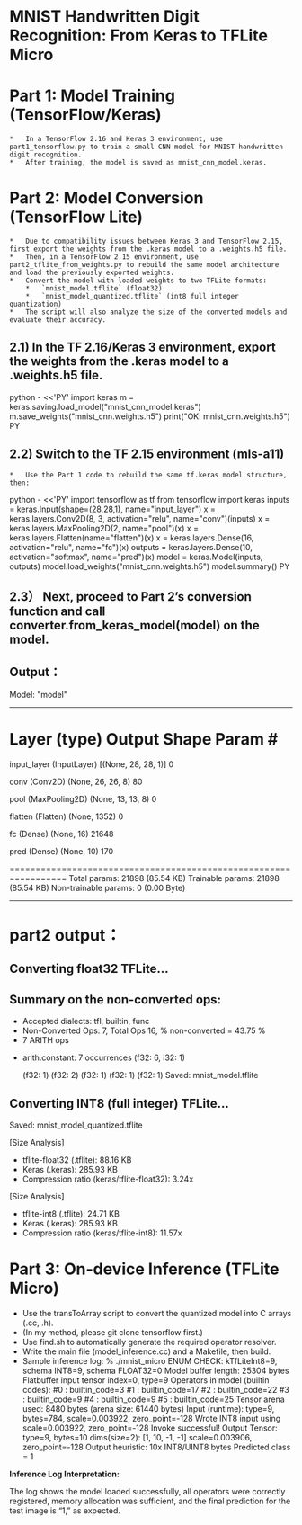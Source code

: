 # MNIST Handwritten Digit Recognition: From Keras to TFLite Micro

# **Part 1: Model Training (TensorFlow/Keras)**
    *   In a TensorFlow 2.16 and Keras 3 environment, use part1_tensorflow.py to train a small CNN model for MNIST handwritten digit recognition.
    *   After training, the model is saved as mnist_cnn_model.keras.


# **Part 2: Model Conversion (TensorFlow Lite)**
    *   Due to compatibility issues between Keras 3 and TensorFlow 2.15, first export the weights from the .keras model to a .weights.h5 file.
    *   Then, in a TensorFlow 2.15 environment, use part2_tflite_from_weights.py to rebuild the same model architecture and load the previously exported weights.
    *   Convert the model with loaded weights to two TFLite formats:
        *   `mnist_model.tflite` (float32)
        *   `mnist_model_quantized.tflite` (int8 full integer quantization)
    *   The script will also analyze the size of the converted models and evaluate their accuracy.

## 2.1) In the TF 2.16/Keras 3 environment, export the weights from the .keras model to a .weights.h5 file.
python - <<'PY'
import keras
m = keras.saving.load_model("mnist_cnn_model.keras")
m.save_weights("mnist_cnn.weights.h5")
print("OK: mnist_cnn.weights.h5")
PY

## 2.2) Switch to the TF 2.15 environment (mls-a11)
    *   Use the Part 1 code to rebuild the same tf.keras model structure, then:
python - <<'PY'
import tensorflow as tf
from tensorflow import keras
inputs = keras.Input(shape=(28,28,1), name="input_layer")
x = keras.layers.Conv2D(8, 3, activation="relu", name="conv")(inputs)
x = keras.layers.MaxPooling2D(2, name="pool")(x)
x = keras.layers.Flatten(name="flatten")(x)
x = keras.layers.Dense(16, activation="relu", name="fc")(x)
outputs = keras.layers.Dense(10, activation="softmax", name="pred")(x)
model = keras.Model(inputs, outputs)
model.load_weights("mnist_cnn.weights.h5")
model.summary()
PY
## 2.3） Next, proceed to Part 2’s conversion function and call converter.from_keras_model(model) on the model.

## Output：
Model: "model"
_________________________________________________________________
 Layer (type)                Output Shape              Param #   
=================================================================
 input_layer (InputLayer)    [(None, 28, 28, 1)]       0         
                                                                 
 conv (Conv2D)               (None, 26, 26, 8)         80        
                                                                 
 pool (MaxPooling2D)         (None, 13, 13, 8)         0         
                                                                 
 flatten (Flatten)           (None, 1352)              0         
                                                                 
 fc (Dense)                  (None, 16)                21648     
                                                                 
 pred (Dense)                (None, 10)                170       
                                                                 
=================================================================
Total params: 21898 (85.54 KB)
Trainable params: 21898 (85.54 KB)
Non-trainable params: 0 (0.00 Byte)
_________________________________________________________________

# part2 output：
## Converting float32 TFLite...
Summary on the non-converted ops:
---------------------------------
 * Accepted dialects: tfl, builtin, func
 * Non-Converted Ops: 7, Total Ops 16, % non-converted = 43.75 %
 * 7 ARITH ops

- arith.constant:    7 occurrences  (f32: 6, i32: 1)



  (f32: 1)
  (f32: 2)
  (f32: 1)
  (f32: 1)
  (f32: 1)
Saved: mnist_model.tflite
## Converting INT8 (full integer) TFLite...
Saved: mnist_model_quantized.tflite

[Size Analysis]
- tflite-float32 (.tflite): 88.16 KB
- Keras (.keras): 285.93 KB
- Compression ratio (keras/tflite-float32): 3.24x

[Size Analysis]
- tflite-int8 (.tflite): 24.71 KB
- Keras (.keras): 285.93 KB
- Compression ratio (keras/tflite-int8): 11.57x

#  **Part 3: On-device Inference (TFLite Micro)**

- Use the transToArray script to convert the quantized model into C arrays (.cc, .h).
- (In my method, please git clone tensorflow first.)
- Use find.sh to automatically generate the required operator resolver.
- Write the main file (model_inference.cc) and a Makefile, then build.
- Sample inference log: % ./mnist_micro
ENUM CHECK: kTfLiteInt8=9, schema INT8=9, schema FLOAT32=0
Model buffer length: 25304 bytes
Flatbuffer input tensor index=0, type=9
Operators in model (builtin codes):
  #0 : builtin_code=3
  #1 : builtin_code=17
  #2 : builtin_code=22
  #3 : builtin_code=9
  #4 : builtin_code=9
  #5 : builtin_code=25
Tensor arena used: 8480 bytes (arena size: 61440 bytes)
Input (runtime): type=9, bytes=784, scale=0.003922, zero_point=-128
Wrote INT8 input using scale=0.003922, zero_point=-128
Invoke successful!
Output Tensor:
  type=9, bytes=10
  dims(size=2): [1, 10, -1, -1]
  scale=0.003906, zero_point=-128
Output heuristic: 10x INT8/UINT8 bytes
Predicted class = 1

**Inference Log Interpretation:**

The log shows the model loaded successfully, all operators were correctly registered, memory allocation was sufficient, and the final prediction for the test image is “1,” as expected.